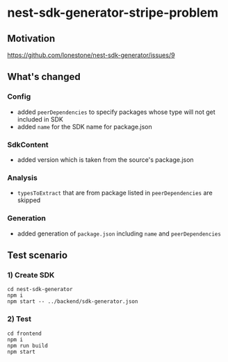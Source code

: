 # nest-sdk-generator-stripe-problem

## Motivation

https://github.com/lonestone/nest-sdk-generator/issues/9

## What's changed

### Config

- added `peerDependencies` to specify packages whose type will not get included in SDK
- added `name` for the SDK name for package.json

### SdkContent
- added version which is taken from the source's package.json

### Analysis
- `typesToExtract` that are from package listed in `peerDependencies` are skipped

### Generation
- added generation of `package.json` including `name` and `peerDependencies`


## Test scenario
### 1) Create SDK
```
cd nest-sdk-generator
npm i
npm start -- ../backend/sdk-generator.json
```

### 2) Test
```
cd frontend
npm i
npm run build
npm start
```
